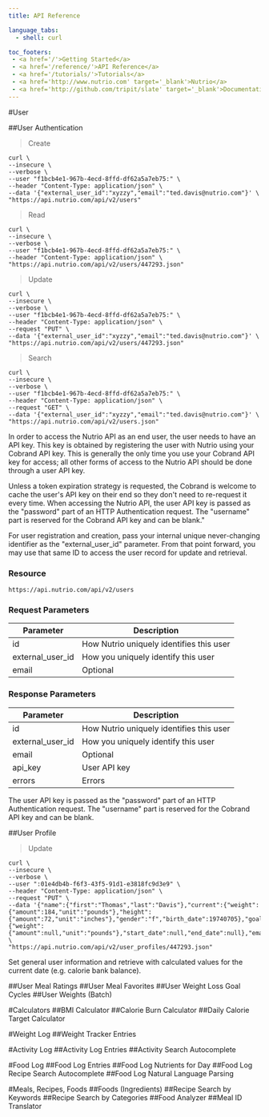 ```yaml
---
title: API Reference

language_tabs:
  - shell: curl

toc_footers:
 - <a href='/'>Getting Started</a>
 - <a href='/reference/'>API Reference</a>
 - <a href='/tutorials/'>Tutorials</a>
 - <a href='http://www.nutrio.com' target='_blank'>Nutrio</a>
 - <a href='http://github.com/tripit/slate' target='_blank'>Documentation Powered by Slate</a>
---
```



#User



##User Authentication

>Create

```shell
curl \
--insecure \
--verbose \
--user "f1bcb4e1-967b-4ecd-8ffd-df62a5a7eb75:" \
--header "Content-Type: application/json" \
--data '{"external_user_id":"xyzzy","email":"ted.davis@nutrio.com"}' \
"https://api.nutrio.com/api/v2/users"
```

>Read

```shell
curl \
--insecure \
--verbose \
--user "f1bcb4e1-967b-4ecd-8ffd-df62a5a7eb75:" \
--header "Content-Type: application/json" \
"https://api.nutrio.com/api/v2/users/447293.json"
```


>Update

```shell
curl \
--insecure \
--verbose \
--user "f1bcb4e1-967b-4ecd-8ffd-df62a5a7eb75:" \
--header "Content-Type: application/json" \
--request "PUT" \
--data '{"external_user_id":"xyzzy","email":"ted.davis@nutrio.com"}' \
"https://api.nutrio.com/api/v2/users/447293.json"
```

>Search

```shell
curl \
--insecure \
--verbose \
--user "f1bcb4e1-967b-4ecd-8ffd-df62a5a7eb75:" \
--header "Content-Type: application/json" \
--request "GET" \
--data '{"external_user_id":"xyzzy","email":"ted.davis@nutrio.com"}' \
"https://api.nutrio.com/api/v2/users.json"
```



In order to access the Nutrio API as an end user, the user needs to have an API key. This key is obtained by registering the user with Nutrio using your Cobrand API key. This is generally the only time you use your Cobrand API key for access; all other forms of access to the Nutrio API should be done through a user API key.

Unless a token expiration strategy is requested, the Cobrand is welcome to cache the user's API key on their end so they don't need to re-request it every time. When accessing the Nutrio API, the user API key is passed as the "password" part of an HTTP Authentication request. The "username" part is reserved for the Cobrand API key and can be blank."

For user registration and creation, pass your internal unique never-changing identifier as the "external_user_id" parameter. From that point forward, you may use that same ID to access the user record for update and retrieval.

### Resource

`https://api.nutrio.com/api/v2/users`

### Request Parameters

Parameter |  Description
--------- |  -----------
id | How Nutrio uniquely identifies this user
external_user_id | How you uniquely identify this user
email | Optional

### Response Parameters

Parameter |  Description
--------- |  -----------
id | How Nutrio uniquely identifies this user
external_user_id | How you uniquely identify this user
email | Optional
api_key | User API key
errors | Errors



<aside class="notice">The user API key is passed as the "password" part of an HTTP Authentication request. The "username" part is reserved for the Cobrand API key and can be blank.</aside>

##User Profile


> Update

```shell
curl \
--insecure \
--verbose \
--user ":01e4db4b-f6f3-43f5-91d1-e3818fc9d3e9" \
--header "Content-Type: application/json" \
--request "PUT" \
--data '{"name":{"first":"Thomas","last":"Davis"},"current":{"weight":{"amount":184,"unit":"pounds"},"height":{"amount":72,"unit":"inches"},"gender":"f","birth_date":19740705},"goal":{"weight":{"amount":null,"unit":"pounds"},"start_date":null,"end_date":null},"email":"ted.davis@nutrio.com","integrate_plan_and_log":null}' \
"https://api.nutrio.com/api/v2/user_profiles/447293.json"
```



Set general user information and retrieve with calculated values for the current date (e.g. calorie bank balance).




##User Meal Ratings
##User Meal Favorites
##User Weight Loss Goal Cycles
##User Weights (Batch)

#Calculators
##BMI Calculator
##Calorie Burn Calculator
##Daily Calorie Target Calculator

#Weight Log
##Weight Tracker Entries

#Activity Log
##Activity Log Entries
##Activity Search Autocomplete

#Food Log
##Food Log Entries
##Food Log Nutrients for Day
##Food Log Recipe Search Autocomplete
##Food Log Natural Language Parsing

#Meals, Recipes, Foods
##Foods (Ingredients)
##Recipe Search by Keywords
##Recipe Search by Categories
##Food Analyzer
##Meal ID Translator

